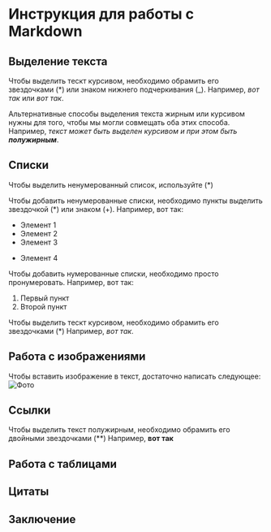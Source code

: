 # Инструкция для работы с Markdown

## Выделение текста

Чтобы выделить тескт курсивом, необходимо обрамить его звездочками (*) или знаком нижнего подчеркивания (_).
Например, *вот так* или _вот так_.

Альтернативные способы выделения текста жирным или курсивом нужны для того, чтобы мы могли совмещать оба этих способа. Например, _текст может быть выделен курсивом и при этом быть **полужирным**_.

## Списки

Чтобы выделить ненумерованный список, используйте (*)


Чтобы добавить ненумерованные списки, необходимо пункты выделить звездочкой (*) или знаком (+).
Например, вот так:
* Элемент 1
* Элемент 2
* Элемент 3
+ Элемент 4

Чтобы добавить нумерованные списки, необходимо просто пронумеровать.
Например, вот так:
1. Первый пункт
2. Второй пункт


Чтобы выделить тескт курсивом, необходимо обрамить его звездочками (*)
Например, *вот так*.

## Работа с изображениями

Чтобы вставить изображение в текст, достаточно написать следующее: 
![Фото](foto1.jpg)

## Ссылки

Чтобы выделить текст полужирным, необходимо обрамить его двойными звездочками (**)
Например, **вот так**

## Работа с таблицами

## Цитаты

## Заключение 